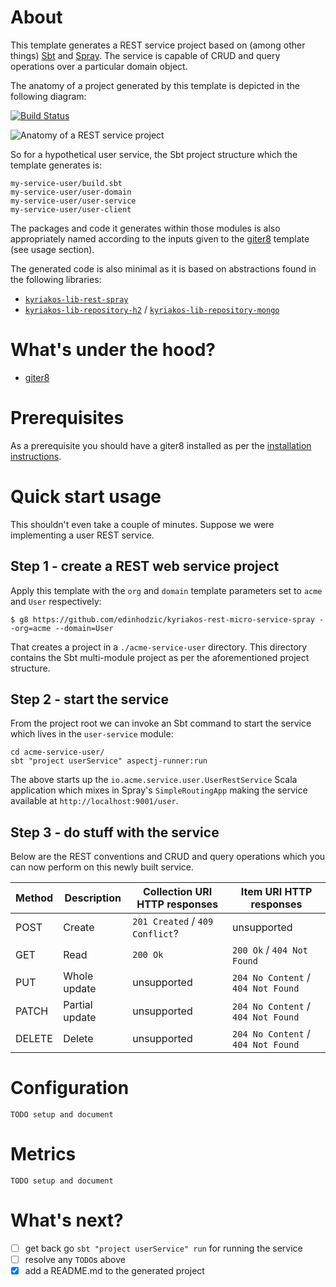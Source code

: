 # About

This template generates a REST service project based on (among other things) [Sbt](http://www.scala-sbt.org/) and [Spray](http://spray.io/). The service is capable of CRUD and query operations over a particular domain object.

The anatomy of a project generated by this template is depicted in the following diagram:

[![Build Status](https://travis-ci.org/edinhodzic/kyriakos-rest-micro-service-spray.svg?branch=master)](https://travis-ci.org/edinhodzic/kyriakos-rest-micro-service-spray)

![Anatomy of a REST service project](https://cloud.githubusercontent.com/assets/4981314/12087852/3ae9fc4e-b2ce-11e5-8f13-df359424a6ae.jpg)

So for a hypothetical user service, the Sbt project structure which the template generates is:

    my-service-user/build.sbt
    my-service-user/user-domain
    my-service-user/user-service
    my-service-user/user-client

The packages and code it generates within those modules is also appropriately named according to the inputs given to the [giter8](https://github.com/n8han/giter8) template (see usage section).

The generated code is also minimal as it is based on abstractions found in the following libraries:

- [`kyriakos-lib-rest-spray`](https://github.com/edinhodzic/kyriakos-lib-rest-spray)
- [`kyriakos-lib-repository-h2`](https://github.com/edinhodzic/kyriakos-lib-repository-h2) / [`kyriakos-lib-repository-mongo`](https://github.com/edinhodzic/kyriakos-lib-repository-mongo)

# What's under the hood?

- [giter8](https://github.com/n8han/giter8) 

# Prerequisites

As a prerequisite you should have a giter8 installed as per the [installation instructions](https://github.com/n8han/giter8#installation).

# Quick start usage

This shouldn't even take a couple of minutes. Suppose we were implementing a user REST service.

## Step 1 - create a REST web service project

Apply this template with the `org` and `domain` template parameters set to `acme` and `User` respectively:

    $ g8 https://github.com/edinhodzic/kyriakos-rest-micro-service-spray --org=acme --domain=User

That creates a project in a `./acme-service-user` directory. This directory contains the Sbt multi-module project as per the aforementioned project structure.

## Step 2 - start the service

From the project root we can invoke an Sbt command to start the service which lives in the `user-service` module:

    cd acme-service-user/
    sbt "project userService" aspectj-runner:run

The above starts up the `io.acme.service.user.UserRestService` Scala application which mixes in Spray's `SimpleRoutingApp` making the service available at `http://localhost:9001/user`.

## Step 3 - do stuff with the service

Below are the REST conventions and CRUD and query operations which you can now perform on this newly built service.

| Method | Description    | Collection URI HTTP responses      | Item URI HTTP responses            |
|--------|----------------|------------------------------------|------------------------------------|
| POST   | Create         | `201 Created` / `409 Conflict`?    | unsupported                        |
| GET    | Read           | `200 Ok`                           | `200 Ok` / `404 Not Found`         |
| PUT    | Whole update   | unsupported                        | `204 No Content` / `404 Not Found` |
| PATCH  | Partial update | unsupported                        | `204 No Content` / `404 Not Found` |
| DELETE | Delete         | unsupported                        | `204 No Content` / `404 Not Found` |


# Configuration

    TODO setup and document

# Metrics

    TODO setup and document

# What's next?

- [ ] get back go `sbt "project userService" run` for running the service
- [ ] resolve any `TODO`s above
- [x] add a README.md to the generated project
